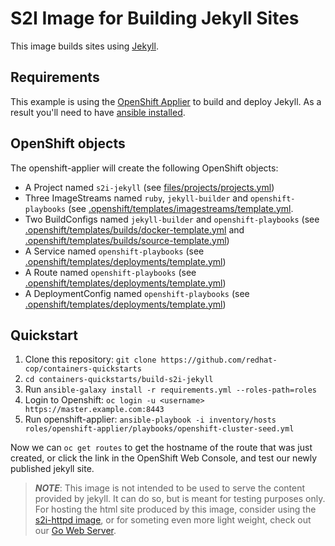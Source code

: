 # S2I Image for Building Jekyll Sites

This image builds sites using [Jekyll](https://jekyllrb.com/).

## Requirements
This example is using the [OpenShift Applier](https://github.com/redhat-cop/openshift-applier) to build and deploy Jekyll. As a result you'll need to have [ansible installed](http://docs.ansible.com/ansible/latest/intro_installation.html).

## OpenShift objects
The openshift-applier will create the following OpenShift objects:
* A Project named `s2i-jekyll` (see [files/projects/projects.yml](files/projects/projects.yml))
* Three ImageStreams named `ruby`, `jekyll-builder` and `openshift-playbooks` (see [.openshift/templates/imagestreams/template.yml](.openshift/templates/imagestreams/template.yml).
* Two BuildConfigs named `jekyll-builder` and `openshift-playbooks` (see [.openshift/templates/builds/docker-template.yml](.openshift/templates/builds/docker-template.yml) and [.openshift/templates/builds/source-template.yml](.openshift/templates/builds/source-template.yml))
* A Service named `openshift-playbooks` (see [.openshift/templates/deployments/template.yml](.openshift/templates/deployments/template.yml))
* A Route named `openshift-playbooks` (see [.openshift/templates/deployments/template.yml](.openshift/templates/deployments/template.yml))
* A DeploymentConfig named `openshift-playbooks` (see [.openshift/templates/deployments/template.yml](.openshift/templates/deployments/template.yml))

## Quickstart

1. Clone this repository:
   `git clone https://github.com/redhat-cop/containers-quickstarts`
2. `cd containers-quickstarts/build-s2i-jekyll`
3. Run `ansible-galaxy install -r requirements.yml --roles-path=roles`
4. Login to Openshift: `oc login -u <username> https://master.example.com:8443`
5. Run openshift-applier: `ansible-playbook -i inventory/hosts roles/openshift-applier/playbooks/openshift-cluster-seed.yml`

Now we can `oc get routes` to get the hostname of the route that was just created, or click the link in the OpenShift Web Console, and test our newly published jekyll site.

>**_NOTE_**: This image is not intended to be used to serve the content provided by jekyll. It can do so, but is meant for testing purposes only. For hosting the html site produced by this image, consider using the [s2i-httpd image](../deprecated/s2i-httpd/), or for someting even more light weight, check out our [Go Web Server](https://github.com/redhat-cop/gows).
